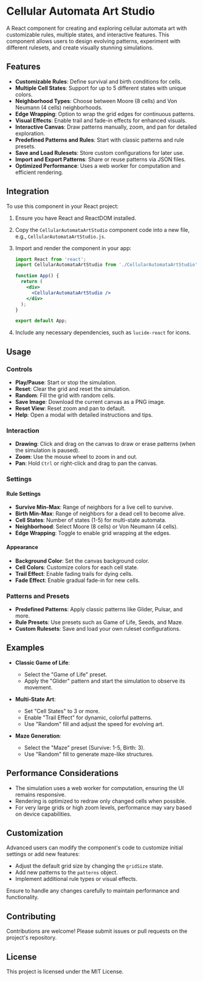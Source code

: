 # Cellular Automata Art Studio

A React component for creating and exploring cellular automata art with customizable rules, multiple states, and interactive features. This component allows users to design evolving patterns, experiment with different rulesets, and create visually stunning simulations.

## Features

- **Customizable Rules**: Define survival and birth conditions for cells.  
- **Multiple Cell States**: Support for up to 5 different states with unique colors.  
- **Neighborhood Types**: Choose between Moore (8 cells) and Von Neumann (4 cells) neighborhoods.  
- **Edge Wrapping**: Option to wrap the grid edges for continuous patterns.  
- **Visual Effects**: Enable trail and fade-in effects for enhanced visuals.  
- **Interactive Canvas**: Draw patterns manually, zoom, and pan for detailed exploration.  
- **Predefined Patterns and Rules**: Start with classic patterns and rule presets.  
- **Save and Load Rulesets**: Store custom configurations for later use.  
- **Import and Export Patterns**: Share or reuse patterns via JSON files.  
- **Optimized Performance**: Uses a web worker for computation and efficient rendering.  

## Integration

To use this component in your React project:

1. Ensure you have React and ReactDOM installed.  
2. Copy the `CellularAutomataArtStudio` component code into a new file, e.g., `CellularAutomataArtStudio.js`.  
3. Import and render the component in your app:  

   ```jsx
   import React from 'react';
   import CellularAutomataArtStudio from './CellularAutomataArtStudio';

   function App() {
     return (
       <div>
         <CellularAutomataArtStudio />
       </div>
     );
   }

   export default App;
   ```

4. Include any necessary dependencies, such as `lucide-react` for icons.  

## Usage

### Controls

- **Play/Pause**: Start or stop the simulation.  
- **Reset**: Clear the grid and reset the simulation.  
- **Random**: Fill the grid with random cells.  
- **Save Image**: Download the current canvas as a PNG image.  
- **Reset View**: Reset zoom and pan to default.  
- **Help**: Open a modal with detailed instructions and tips.  

### Interaction

- **Drawing**: Click and drag on the canvas to draw or erase patterns (when the simulation is paused).  
- **Zoom**: Use the mouse wheel to zoom in and out.  
- **Pan**: Hold `Ctrl` or right-click and drag to pan the canvas.  

### Settings

#### Rule Settings

- **Survive Min-Max**: Range of neighbors for a live cell to survive.  
- **Birth Min-Max**: Range of neighbors for a dead cell to become alive.  
- **Cell States**: Number of states (1-5) for multi-state automata.  
- **Neighborhood**: Select Moore (8 cells) or Von Neumann (4 cells).  
- **Edge Wrapping**: Toggle to enable grid wrapping at the edges.  

#### Appearance

- **Background Color**: Set the canvas background color.  
- **Cell Colors**: Customize colors for each cell state.  
- **Trail Effect**: Enable fading trails for dying cells.  
- **Fade Effect**: Enable gradual fade-in for new cells.  

### Patterns and Presets

- **Predefined Patterns**: Apply classic patterns like Glider, Pulsar, and more.  
- **Rule Presets**: Use presets such as Game of Life, Seeds, and Maze.  
- **Custom Rulesets**: Save and load your own ruleset configurations.  

## Examples

- **Classic Game of Life**:  
  - Select the "Game of Life" preset.  
  - Apply the "Glider" pattern and start the simulation to observe its movement.  

- **Multi-State Art**:  
  - Set "Cell States" to 3 or more.  
  - Enable "Trail Effect" for dynamic, colorful patterns.  
  - Use "Random" fill and adjust the speed for evolving art.  

- **Maze Generation**:  
  - Select the "Maze" preset (Survive: 1-5, Birth: 3).  
  - Use "Random" fill to generate maze-like structures.  

## Performance Considerations

- The simulation uses a web worker for computation, ensuring the UI remains responsive.  
- Rendering is optimized to redraw only changed cells when possible.  
- For very large grids or high zoom levels, performance may vary based on device capabilities.  

## Customization

Advanced users can modify the component's code to customize initial settings or add new features:  

- Adjust the default grid size by changing the `gridSize` state.  
- Add new patterns to the `patterns` object.  
- Implement additional rule types or visual effects.  

Ensure to handle any changes carefully to maintain performance and functionality.  

## Contributing

Contributions are welcome! Please submit issues or pull requests on the project's repository.  

## License

This project is licensed under the MIT License.
